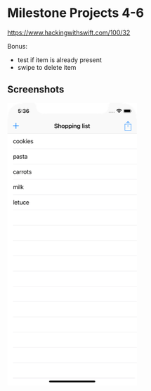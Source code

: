 # Milestone Projects 4-6

https://www.hackingwithswift.com/100/32

Bonus:
- test if item is already present
- swipe to delete item

## Screenshots

![screenshot1](screenshots/screen01.png)
